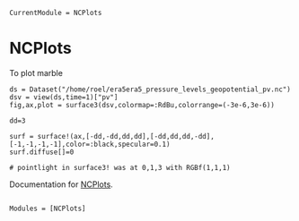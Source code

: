 ```@meta
CurrentModule = NCPlots
```

# NCPlots

To plot marble 

```
ds = Dataset("/home/roel/era5era5_pressure_levels_geopotential_pv.nc")
dsv = view(ds,time=1)["pv"]
fig,ax,plot = surface3(dsv,colormap=:RdBu,colorrange=(-3e-6,3e-6))

dd=3

surf = surface!(ax,[-dd,-dd,dd,dd],[-dd,dd,dd,-dd],[-1,-1,-1,-1],color=:black,specular=0.1)
surf.diffuse[]=0

# pointlight in surface3! was at 0,1,3 with RGBf(1,1,1)
```





Documentation for [NCPlots](https://github.com/roelstappers/NCPlots.jl).

```@index
```

```@autodocs
Modules = [NCPlots]
```
